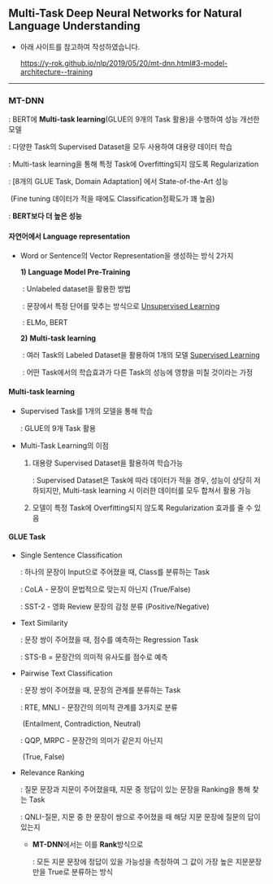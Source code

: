 ## Multi-Task Deep Neural Networks for Natural Language Understanding

- 아래 사이트를 참고하여 작성하였습니다.

  https://y-rok.github.io/nlp/2019/05/20/mt-dnn.html#3-model-architecture--training 

-----------------

### MT-DNN

  : BERT에 **Multi-task learning**(GLUE의 9개의 Task 활용)을 수행하여 성능 개선한 모델

  : 다양한 Task의 Supervised Dataset을 모두 사용하여 대용량 데이터 학습

  : Multi-task learning을 통해 특정 Task에 Overfitting되지 않도록 Regularization

  : [8개의 GLUE Task, Domain Adaptation] 에서 State-of-the-Art 성능

​    (Fine tuning 데이터가 적을 때에도 Classification정확도가 꽤 높음)

  : **BERT보다 더 높은 성능**



#### 자연어에서 Language representation

- Word or Sentence의 Vector Representation을 생성하는 방식 2가지

  **1) Language Model Pre-Training**

  ​    : Unlabeled dataset을 활용한 방법

  ​    : 문장에서 특정 단어를 맞추는 방식으로 <u>Unsupervised Learning</u>

  ​    : ELMo, BERT

  **2)** **Multi-task learning**

  ​    : 여러 Task의 Labeled Dataset을 활용하여 1개의 모델 <u>Supervised Learning</u>

  ​    : 어떤 Task에서의 학습효과가 다른 Task의 성능에 영향을 미칠 것이라는 가정



#### Multi-task learning

- Supervised Task를 1개의 모델을 통해 학습

  : GLUE의 9개 Task 활용

- Multi-Task Learning의 이점

  1. 대용량 Supervised Dataset을 활용하여 학습가능

     : Supervised Dataset은 Task에 따라 데이터가 적을 경우, 성능이 상당히 저하되지만, Multi-task learning 시 이러한 데이터를 모두 합쳐서 활용 가능

  2. 모델이 특정 Task에 Overfitting되지 않도록 Regularization 효과를 줄 수 있음



#### GLUE Task

- Single Sentence Classification

  : 하나의 문장이 Input으로 주어졌을 때, Class를 분류하는 Task

  : CoLA - 문장이 문법적으로 맞는지 아닌지 (True/False)  

  : SST-2 - 영화 Review 문장의 감정 분류 (Positive/Negative)

- Text Similarity

  : 문장 쌍이 주어졌을 때, 점수를 예측하는 Regression Task

  : STS-B = 문장간의 의미적 유사도를 점수로 예측

- Pairwise Text Classification

  : 문장 쌍이 주어졌을 때, 문장의 관계를 분류하는 Task

  : RTE, MNLI - 문장간의 의미적 관계를 3가지로 분류

  ​                        (Entailment, Contradiction, Neutral)

  : QQP, MRPC - 문장간의 의미가 같은지 아닌지 

  ​                        (True, False)

- Relevance Ranking

  : 질문 문장과 지문이 주어졌을때, 지문 중 정답이 있는 문장을 Ranking을 통해 찾는 Task

  : QNLI-질문, 지문 중 한 문장이 쌍으로 주어졌을 때 해당 지문 문장에 질문의 답이 있는지

  * **MT-DNN**에서는 이를 **Rank**방식으로

    : 모든 지문 문장에 정답이 있을 가능성을 측정하여 그 값이 가장 높은 지문문장만을 True로 분류하는 방식

 

